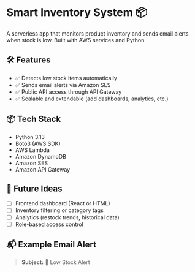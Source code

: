 # Smart Inventory System 📦

A serverless app that monitors product inventory and sends email alerts when stock is low. Built with AWS services and Python.

## 🛠 Features

- ✅ Detects low stock items automatically
- ✅ Sends email alerts via Amazon SES
- ✅ Public API access through API Gateway
- ✅ Scalable and extendable (add dashboards, analytics, etc.)

## 📦 Tech Stack

- Python 3.13
- Boto3 (AWS SDK)
- AWS Lambda
- Amazon DynamoDB
- Amazon SES
- Amazon API Gateway

## 🔧 Future Ideas

- [ ] Frontend dashboard (React or HTML)
- [ ] Inventory filtering or category tags
- [ ] Analytics (restock trends, historical data)
- [ ] Role-based access control

## 📬 Example Email Alert

> **Subject:** 🚨 Low Stock Alert  
